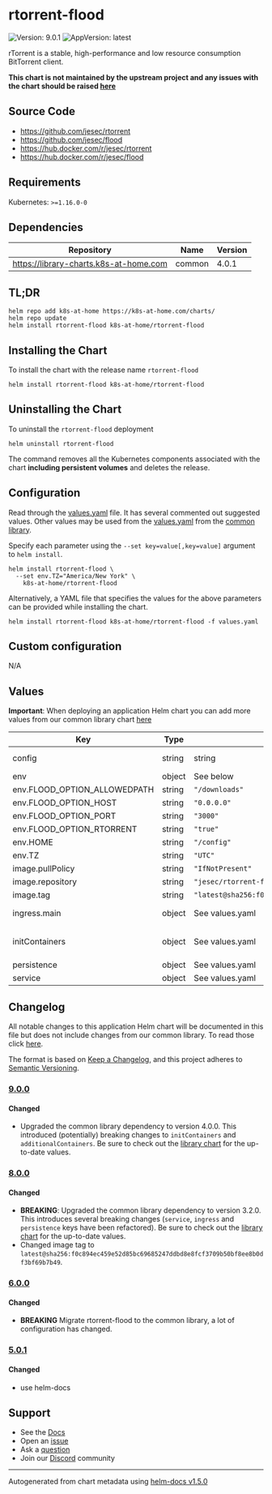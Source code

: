 # rtorrent-flood

![Version: 9.0.1](https://img.shields.io/badge/Version-9.0.1-informational?style=flat-square) ![AppVersion: latest](https://img.shields.io/badge/AppVersion-latest-informational?style=flat-square)

rTorrent is a stable, high-performance and low resource consumption BitTorrent client.

**This chart is not maintained by the upstream project and any issues with the chart should be raised [here](https://github.com/k8s-at-home/charts/issues/new/choose)**

## Source Code

* <https://github.com/jesec/rtorrent>
* <https://github.com/jesec/flood>
* <https://hub.docker.com/r/jesec/rtorrent>
* <https://hub.docker.com/r/jesec/flood>

## Requirements

Kubernetes: `>=1.16.0-0`

## Dependencies

| Repository | Name | Version |
|------------|------|---------|
| https://library-charts.k8s-at-home.com | common | 4.0.1 |

## TL;DR

```console
helm repo add k8s-at-home https://k8s-at-home.com/charts/
helm repo update
helm install rtorrent-flood k8s-at-home/rtorrent-flood
```

## Installing the Chart

To install the chart with the release name `rtorrent-flood`

```console
helm install rtorrent-flood k8s-at-home/rtorrent-flood
```

## Uninstalling the Chart

To uninstall the `rtorrent-flood` deployment

```console
helm uninstall rtorrent-flood
```

The command removes all the Kubernetes components associated with the chart **including persistent volumes** and deletes the release.

## Configuration

Read through the [values.yaml](./values.yaml) file. It has several commented out suggested values.
Other values may be used from the [values.yaml](https://github.com/k8s-at-home/library-charts/tree/main/charts/stable/common/values.yaml) from the [common library](https://github.com/k8s-at-home/library-charts/tree/main/charts/stable/common).

Specify each parameter using the `--set key=value[,key=value]` argument to `helm install`.

```console
helm install rtorrent-flood \
  --set env.TZ="America/New York" \
    k8s-at-home/rtorrent-flood
```

Alternatively, a YAML file that specifies the values for the above parameters can be provided while installing the chart.

```console
helm install rtorrent-flood k8s-at-home/rtorrent-flood -f values.yaml
```

## Custom configuration

N/A

## Values

**Important**: When deploying an application Helm chart you can add more values from our common library chart [here](https://github.com/k8s-at-home/library-charts/tree/main/charts/stable/common)

| Key | Type | Default | Description |
|-----|------|---------|-------------|
| config | string | string | Minimal configuration provided from https://github.com/jesec/rtorrent/blob/master/doc/rtorrent.rc |
| env | object | See below | environment variables. See [image docs](https://github.com/jesec/flood#configuration) for more details. |
| env.FLOOD_OPTION_ALLOWEDPATH | string | `"/downloads"` | Allowed path for file operations |
| env.FLOOD_OPTION_HOST | string | `"0.0.0.0"` | The host that Flood should listen for web connections on |
| env.FLOOD_OPTION_PORT | string | `"3000"` | The port that Flood should listen for web connections on |
| env.FLOOD_OPTION_RTORRENT | string | `"true"` | ADVANCED: rTorrent daemon managed by Flood |
| env.HOME | string | `"/config"` | Folder where Flood stores it's configuration |
| env.TZ | string | `"UTC"` | Set the container timezone |
| image.pullPolicy | string | `"IfNotPresent"` | image pull policy |
| image.repository | string | `"jesec/rtorrent-flood"` | image repository |
| image.tag | string | `"latest@sha256:f0c894ec459e52d85bc69685247ddbd8e8fcf3709b50bf8ee8b0df3bf69b7b49"` | image tag |
| ingress.main | object | See values.yaml | Enable and configure ingress settings for the chart under this key. |
| initContainers | object | See values.yaml | Use an initContainer to delete the rtorrent.lock file when the pod starts this is only required if `session.use_lock.set = no` is NOT set |
| persistence | object | See values.yaml | Configure persistence settings for the chart under this key. |
| service | object | See values.yaml | Configures service settings for the chart. |

## Changelog

All notable changes to this application Helm chart will be documented in this file but does not include changes from our common library. To read those click [here](https://github.com/k8s-at-home/library-charts/tree/main/charts/stable/common#changelog).

The format is based on [Keep a Changelog](https://keepachangelog.com/en/1.0.0/), and this project adheres to [Semantic Versioning](https://semver.org/spec/v2.0.0.html).

### [9.0.0]

#### Changed

- Upgraded the common library dependency to version 4.0.0. This introduced (potentially) breaking changes to `initContainers` and `additionalContainers`. Be sure to check out the [library chart](https://github.com/k8s-at-home/library-charts/blob/common-4.0.0/charts/stable/common/) for the up-to-date values.

### [8.0.0]

#### Changed

- **BREAKING**: Upgraded the common library dependency to version 3.2.0. This introduces several breaking changes (`service`, `ingress` and `persistence` keys have been refactored).
  Be sure to check out the [library chart](https://github.com/k8s-at-home/library-charts/blob/common-3.2.0/charts/stable/common/) for the up-to-date values.
- Changed image tag to `latest@sha256:f0c894ec459e52d85bc69685247ddbd8e8fcf3709b50bf8ee8b0df3bf69b7b49`.

### [6.0.0]

#### Changed

- **BREAKING** Migrate rtorrent-flood to the common library, a lot of configuration has changed.

### [5.0.1]

#### Changed

- use helm-docs

[9.0.0]: #900
[8.0.0]: #800
[6.0.0]: #600
[5.0.1]: #501

## Support

- See the [Docs](https://docs.k8s-at-home.com/our-helm-charts/introduction/)
- Open an [issue](https://github.com/k8s-at-home/charts/issues/new/choose)
- Ask a [question](https://github.com/k8s-at-home/organization/discussions)
- Join our [Discord](https://discord.gg/sTMX7Vh) community

----------------------------------------------
Autogenerated from chart metadata using [helm-docs v1.5.0](https://github.com/norwoodj/helm-docs/releases/v1.5.0)
